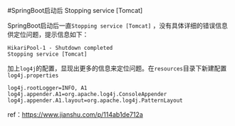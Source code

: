 #SpringBoot启动后 Stopping service [Tomcat]  

SpringBoot启动后一直`Stopping service [Tomcat]` ，没有具体详细的错误信息供定位问题，提示信息如下：
```
HikariPool-1 - Shutdown completed
Stopping service [Tomcat]
```   

加上`log4j`的配置，显现出更多的信息来定位问题。在`resources`目录下新建配置`log4j.properties`  
```
log4j.rootLogger=INFO, A1
log4j.appender.A1=org.apache.log4j.ConsoleAppender
log4j.appender.A1.layout=org.apache.log4j.PatternLayout
```

ref：https://www.jianshu.com/p/114ab1de712a